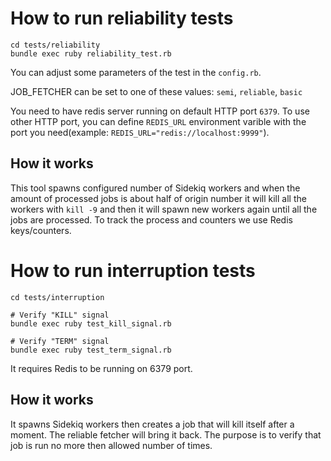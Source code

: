 # How to run reliability tests

```
cd tests/reliability
bundle exec ruby reliability_test.rb
```

You can adjust some parameters of the test in the `config.rb`.

JOB_FETCHER can be set to one of these values: `semi`, `reliable`, `basic`

You need to have redis server running on default HTTP port `6379`. To use other HTTP port, you can define
`REDIS_URL` environment varible with the port you need(example: `REDIS_URL="redis://localhost:9999"`).


## How it works

This tool spawns configured number of Sidekiq workers and when the amount of processed jobs is about half of origin
number it will kill all the workers with `kill -9` and then it will spawn new workers again until all the jobs are processed. To track the process and counters we use Redis keys/counters.

# How to run interruption tests

```
cd tests/interruption

# Verify "KILL" signal
bundle exec ruby test_kill_signal.rb

# Verify "TERM" signal
bundle exec ruby test_term_signal.rb
```

It requires Redis to be running on 6379 port.

## How it works

It spawns Sidekiq workers then creates a job that will kill itself after a moment. The  reliable fetcher will bring it back. The purpose is to verify that job is run no more then allowed number of times.

